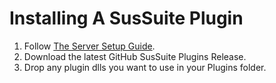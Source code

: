 # Installing A SusSuite Plugin

1. Follow [The Server Setup Guide](https://github.com/SusSuite/SusSuite/blob/master/docs/ServerSetup.md).
2. Download the latest GitHub SusSuite Plugins Release.
3. Drop any plugin dlls you want to use in your Plugins folder.
